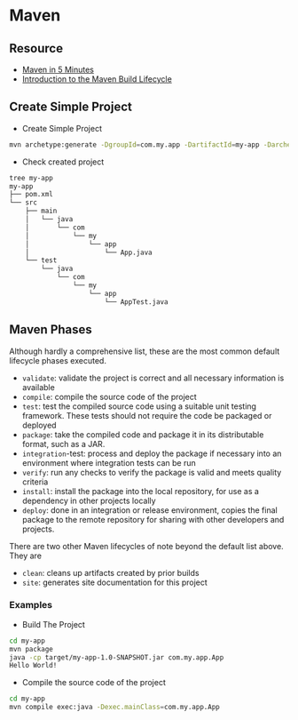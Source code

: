 # Maven

## Resource

- [Maven in 5 Minutes](https://maven.apache.org/guides/getting-started/maven-in-five-minutes.html)
- [Introduction to the Maven Build Lifecycle](https://maven.apache.org/guides/introduction/introduction-to-the-lifecycle.html)

## Create Simple Project

* Create Simple Project
```bash
mvn archetype:generate -DgroupId=com.my.app -DartifactId=my-app -DarchetypeArtifactId=maven-archetype-quickstart -DinteractiveMode=false
```

* Check created project
```bash
tree my-app 
my-app
├── pom.xml
└── src
    ├── main
    │   └── java
    │       └── com
    │           └── my
    │               └── app
    │                   └── App.java
    └── test
        └── java
            └── com
                └── my
                    └── app
                        └── AppTest.java
```

## Maven Phases

Although hardly a comprehensive list, these are the most common default lifecycle phases executed.

- `validate`: validate the project is correct and all necessary information is available
- `compile`: compile the source code of the project
- `test`: test the compiled source code using a suitable unit testing framework. These tests should not require the code be packaged or deployed
- `package`: take the compiled code and package it in its distributable format, such as a JAR.
- `integration`-test: process and deploy the package if necessary into an environment where integration tests can be run
- `verify`: run any checks to verify the package is valid and meets quality criteria
- `install`: install the package into the local repository, for use as a dependency in other projects locally
- `deploy`: done in an integration or release environment, copies the final package to the remote repository for sharing with other developers and projects.

There are two other Maven lifecycles of note beyond the default list above. They are

- `clean`: cleans up artifacts created by prior builds
- `site`: generates site documentation for this project

### Examples

* Build The Project
```bash
cd my-app
mvn package
java -cp target/my-app-1.0-SNAPSHOT.jar com.my.app.App
Hello World!
```

* Compile the source code of the project
```bash
cd my-app
mvn compile exec:java -Dexec.mainClass=com.my.app.App
```

